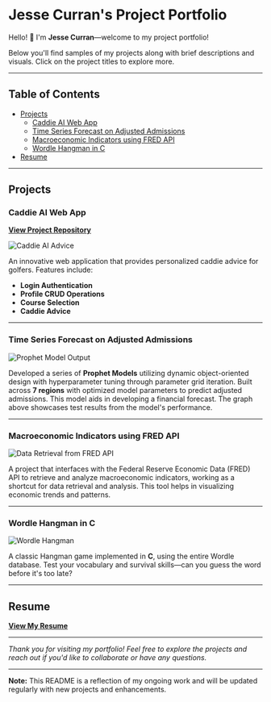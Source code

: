 # Jesse Curran's Project Portfolio

Hello! 👋 I'm **Jesse Curran**—welcome to my project portfolio!

Below you'll find samples of my projects along with brief descriptions and visuals. Click on the project titles to explore more.

---

## Table of Contents

- [Projects](#projects)
  - [Caddie AI Web App](#caddie-ai-web-app)
  - [Time Series Forecast on Adjusted Admissions](#time-series-forecast-on-adjusted-admissions)
  - [Macroeconomic Indicators using FRED API](#macroeconomic-indicators-using-fred-api)
  - [Wordle Hangman in C](#wordle-hangman-in-c)
- [Resume](#resume)

---

## Projects

### Caddie AI Web App

[**View Project Repository**](https://github.com/jesse-curran/my-programs/tree/main/caddie_ai)

![Caddie AI Advice](https://github.com/user-attachments/assets/d73e56f0-63ab-452b-85db-552413a6d115)

An innovative web application that provides personalized caddie advice for golfers. Features include:

- **Login Authentication**
- **Profile CRUD Operations**
- **Course Selection**
- **Caddie Advice**

---

### Time Series Forecast on Adjusted Admissions

![Prophet Model Output](https://github.com/user-attachments/assets/d0c35902-132c-474b-b289-00c333f8ba5a)

Developed a series of **Prophet Models** utilizing dynamic object-oriented design with hyperparameter tuning through parameter grid iteration. Built across **7 regions** with optimized model parameters to predict adjusted admissions. This model aids in developing a financial forecast. The graph above showcases test results from the model's performance.

---

### Macroeconomic Indicators using FRED API

![Data Retrieval from FRED API](https://github.com/user-attachments/assets/4e18a688-c4d8-4f9d-a6ac-59f696aadb48)

A project that interfaces with the Federal Reserve Economic Data (FRED) API to retrieve and analyze macroeconomic indicators, working as a shortcut for data retrieval and analysis. This tool helps in visualizing economic trends and patterns.

---

### Wordle Hangman in C

![Wordle Hangman](https://github.com/user-attachments/assets/c6de6182-e6d0-4b07-b303-7e5edcbba184)

A classic Hangman game implemented in **C**, using the entire Wordle database. Test your vocabulary and survival skills—can you guess the word before it's too late?

---

## Resume

[**View My Resume**](#) <!-- Link to your resume if available -->

---

*Thank you for visiting my portfolio! Feel free to explore the projects and reach out if you'd like to collaborate or have any questions.*

---

**Note:** This README is a reflection of my ongoing work and will be updated regularly with new projects and enhancements.
